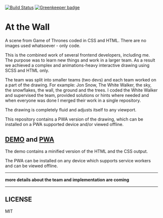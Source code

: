 [![Build Status](https://travis-ci.org/scriptex/at-the-wall.svg?branch=master)](https://travis-ci.org/scriptex/at-the-wall) [![Greenkeeper badge](https://badges.greenkeeper.io/scriptex/at-the-wall.svg)](https://greenkeeper.io/)

# At the Wall

A scene from Game of Thrones coded in CSS and HTML.
There are no images used whatsoever - only code.

This is the combined work of several frontend developers, including me. 
The purpose was to learn new things and work in a larger team.
As a result we achieved a complex and animations-heavy interactive drawing using SCSS and HTML only.

The team was split into smaller teams (two devs) and each team worked on a part of the drawing.
For example: Jon Snow, The White Walker, the sky, the snowflakes, the wall, the ground and the trees.
I coded the White Walker and supervised the team, provided solutions or hints where needed and when everyone was done I merged their work in a single repository.

The drawing is completely fluid and adjusts itself to any viewport.

This repository contains a PWA version of the drawing, which can be installed on a PWA supported device and/or viewed offline.

## [DEMO](https://codepen.io/scriptex/full/eLWdKN/) and [PWA](https://at-the-wall.now.sh/)

The demo contains a minified version of the HTML and the CSS output.

The PWA can be installed on any device which supports service workers and can be viewed offline.

-----

**more details about the team and implementation are coming**

-----

## LICENSE

MIT
